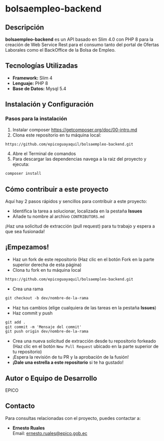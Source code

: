 # bolsaempleo-backend

## Descripción
**bolsaempleo-backend** es un API basado en Slim 4.0 con PHP 8 para la creación de Web Service Rest para el consumo tanto del portal de Ofertas Laborales como el BackOffice de la Bolsa de Empleo.

## Tecnologías Utilizadas
- **Framework:** Slim 4
- **Lenguaje:** PHP 8
- **Base de Datos:** Mysql 5.4

## Instalación y Configuración

### Pasos para la instalación
1. Instalar composer https://getcomposer.org/doc/00-intro.md
2. Clona este repositorio en tu máquina local:
```bash
https://github.com/epicoguayaquil/bolsaempleo-backend.git
```
4. Abre el Terminal de comandos
5. Para descargar las dependencias navega a la raiz del proyecto y ejecuta:
```bash
composer install
```
## Cómo contribuir a este proyecto
Aquí hay 2 pasos rápidos y sencillos para contribuir a este proyecto:

* Identifica la tarea a solucionar, localizada en la pestaña **Issues**
* Añade tu nombre al archivo `CONTRIBUTORS.md`

¡Haz una solicitud de extracción (pull request) para tu trabajo y espera a que sea fusionada!

## ¡Empezamos!
* Haz un fork de este repositorio (Haz clic en el botón Fork en la parte superior derecha de esta página)
* Clona tu fork en tu máquina local

```markdown
https://github.com/epicoguayaquil/bolsaempleo-backend.git
```

* Crea una rama

```markdown
git checkout -b dev/nombre-de-la-rama
```

* Haz tus cambios (elige cualquiera de las tareas en la pestaña **Issues**)
* Haz commit y push

```markdown
git add .
git commit -m 'Mensaje del commit'
git push origin dev/nombre-de-la-rama
```
* Crea una nueva solicitud de extracción desde tu repositorio forkeado (Haz clic en el botón `New Pull Request` ubicado en la parte superior de tu repositorio)
* ¡Espera la revisión de tu PR y la aprobación de la fusión!
* __¡Dale una estrella a este repositorio__ si te ha gustado!

## Autor o Equipo de Desarrollo
EPICO

## Contacto
Para consultas relacionadas con el proyecto, puedes contactar a:
- **Ernesto Ruales**  
  Email: [ernesto.ruales@epico.gob.ec](mailto:ernesto.ruales@epico.gob.ec)

